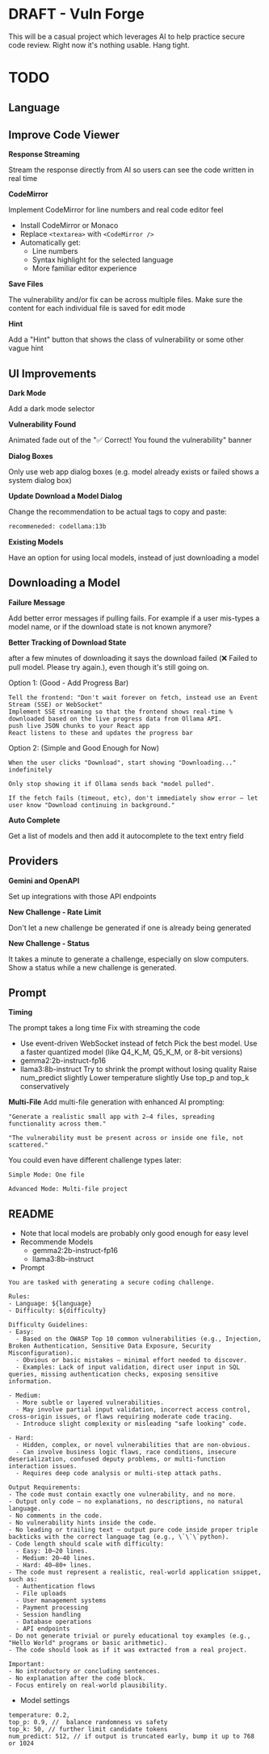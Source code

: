 # DRAFT - Vuln Forge

This will be a casual project which leverages AI to help practice secure code review.
Right now it's nothing usable. Hang tight.

# TODO

## Language

## Improve Code Viewer

**Response Streaming**

Stream the response directly from AI so users can see the code written in real time

**CodeMirror**

Implement CodeMirror for line numbers and real code editor feel

- Install CodeMirror or Monaco
- Replace `<textarea>` with `<CodeMirror />`
- Automatically get:
  - Line numbers
  - Syntax highlight for the selected language
  - More familiar editor experience

**Save Files**

The vulnerability and/or fix can be across multiple files.
Make sure the content for each individual file is saved for edit mode

**Hint**

Add a "Hint" button that shows the class of vulnerability or some other vague hint


## UI Improvements

**Dark Mode**

Add a dark mode selector

**Vulnerability Found**

Animated fade out of the "✅ Correct! You found the vulnerability" banner

**Dialog Boxes**

Only use web app dialog boxes (e.g. model already exists or failed shows a system dialog box)

**Update Download a Model Dialog**

Change the recommendation to be actual tags to copy and paste:
```txt
recommeneded: codellama:13b
```

**Existing Models**

Have an option for using local models, instead of just downloading a model

## Downloading a Model

**Failure Message**

Add better error messages if pulling fails. For example if a user mis-types a model name, or if the download state is not known anymore?

**Better Tracking of Download State**

after a few minutes of downloading it says the download failed (❌ Failed to pull model. Please try again.), even though it's still going on.

Option 1: (Good - Add Progress Bar)

    Tell the frontend: "Don't wait forever on fetch, instead use an Event Stream (SSE) or WebSocket"
    Implement SSE streaming so that the frontend shows real-time % downloaded based on the live progress data from Ollama API.
    push live JSON chunks to your React app
    React listens to these and updates the progress bar

Option 2: (Simple and Good Enough for Now)

    When the user clicks "Download", start showing "Downloading..." indefinitely

    Only stop showing it if Ollama sends back "model pulled".

    If the fetch fails (timeout, etc), don't immediately show error — let user know "Download continuing in background."

**Auto Complete**

Get a list of models and then add it autocomplete to the text entry field

## Providers

**Gemini and OpenAPI**

Set up integrations with those API endpoints

**New Challenge - Rate Limit**

Don't let a new challenge be generated if one is already being generated

**New Challenge - Status**

It takes a minute to generate a challenge, especially on slow computers.
Show a status while a new challenge is generated.

## Prompt

**Timing**

The prompt takes a long time
Fix with streaming the code
  - Use event-driven WebSocket instead of fetch
Pick the best model. Use a faster quantized model (like Q4_K_M, Q5_K_M, or 8-bit versions)
  - gemma2:2b-instruct-fp16
  - llama3:8b-instruct
Try to shrink the prompt without losing quality
Raise num_predict slightly
Lower temperature slightly
Use top_p and top_k conservatively


**Multi-File**
Add multi-file generation with enhanced AI prompting:

    "Generate a realistic small app with 2–4 files, spreading functionality across them."

    "The vulnerability must be present across or inside one file, not scattered."

You could even have different challenge types later:

    Simple Mode: One file

    Advanced Mode: Multi-file project

## README
- Note that local models are probably only good enough for easy level
- Recommende Models
  - gemma2:2b-instruct-fp16
  - llama3:8b-instruct
- Prompt
```
You are tasked with generating a secure coding challenge.

Rules:
- Language: ${language}
- Difficulty: ${difficulty}

Difficulty Guidelines:
- Easy:
  - Based on the OWASP Top 10 common vulnerabilities (e.g., Injection, Broken Authentication, Sensitive Data Exposure, Security Misconfiguration).
  - Obvious or basic mistakes — minimal effort needed to discover.
  - Examples: Lack of input validation, direct user input in SQL queries, missing authentication checks, exposing sensitive information.

- Medium:
  - More subtle or layered vulnerabilities.
  - May involve partial input validation, incorrect access control, cross-origin issues, or flaws requiring moderate code tracing.
  - Introduce slight complexity or misleading "safe looking" code.

- Hard:
  - Hidden, complex, or novel vulnerabilities that are non-obvious.
  - Can involve business logic flaws, race conditions, insecure deserialization, confused deputy problems, or multi-function interaction issues.
  - Requires deep code analysis or multi-step attack paths.

Output Requirements:
- The code must contain exactly one vulnerability, and no more.
- Output only code — no explanations, no descriptions, no natural language.
- No comments in the code.
- No vulnerability hints inside the code.
- No leading or trailing text — output pure code inside proper triple backticks with the correct language tag (e.g., \`\`\`python).
- Code length should scale with difficulty:
  - Easy: 10–20 lines.
  - Medium: 20–40 lines.
  - Hard: 40–80+ lines.
- The code must represent a realistic, real-world application snippet, such as:
  - Authentication flows
  - File uploads
  - User management systems
  - Payment processing
  - Session handling
  - Database operations
  - API endpoints
- Do not generate trivial or purely educational toy examples (e.g., "Hello World" programs or basic arithmetic).
- The code should look as if it was extracted from a real project.

Important:
- No introductory or concluding sentences.
- No explanation after the code block.
- Focus entirely on real-world plausibility.
```
- Model settings
```
temperature: 0.2,
top_p: 0.9, //	balance randomness vs safety
top_k: 50, // further limit candidate tokens
num_predict: 512, // if output is truncated early, bump it up to 768 or 1024
```